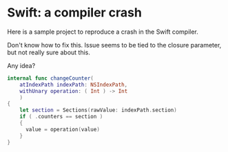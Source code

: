 # Swift: a compiler crash

Here is a sample project to reproduce a crash in the Swift compiler.

Don't know how to fix this. Issue seems to be tied to the closure parameter, 
but not really sure about this.

Any idea?

```swift
internal func changeCounter(
    atIndexPath indexPath: NSIndexPath,
    withUnary operation: ( Int ) -> Int
    )
{
    let section = Sections(rawValue: indexPath.section)
    if ( .counters == section )
    {
      value = operation(value)
    }
}
```
